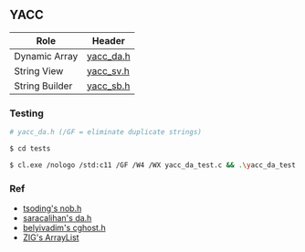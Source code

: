 ## YACC

| Role | Header |
| - | - |
| Dynamic Array | [yacc_da.h](/yacc_da.h) |
| String View | [yacc_sv.h](/yacc_sv.h) |
| String Builder | [yacc_sb.h](/yacc_sb.h) |

### Testing
```sh
# yacc_da.h (/GF = eliminate duplicate strings)

$ cd tests

$ cl.exe /nologo /std:c11 /GF /W4 /WX yacc_da_test.c && .\yacc_da_test.exe
```

### Ref
- [tsoding's nob.h](https://github.com/tsoding/nob.h/blob/main/nob.h)
- [saracalihan's da.h](https://github.com/saracalihan/rey/blob/main/src/da.h)
- [belyivadim's cghost.h](https://github.com/belyivadim/cghost/blob/main/cghost.h)
- [ZIG's ArrayList](https://ziglang.org/documentation/master/std/#std.array_list.ArrayList)
